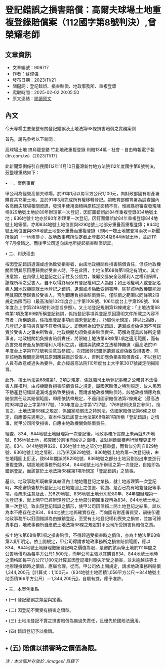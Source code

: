 # 登記錯誤之損害賠償：高爾夫球場土地重複登錄賠償案（112國字第8號判決）,曾榮耀老師

## 文章資訊
- 文章編號：909717
- 作者：蘇偉強
- 發布日期：2023/11/21
- 關鍵詞：登記錯誤、損害賠償、地政事務所、重複登錄
- 爬取時間：2025-02-02 20:05:50
- 原文連結：[閱讀原文](https://real-estate.get.com.tw/Columns/detail.aspx?no=909717)

## 內文
今天專欄主要彙整有關登記錯誤及土地法第68條損害賠償之實務案例

首先，請先參考以下新聞：

高球場土地 搞烏龍登錯 竹北地政重複登錄 判賠134萬 - 社會 - 自由時報電子報 (ltn.com.tw)（2023/11/17）

此新聞案例係引自民國112年11月10日臺灣新竹地方法院112年度國字第8號判決，茲整理重點如下：

• 一、案例事實

甲公司為經營高爾夫球場，於91年1月以每平方公尺1,100元，向財政部國有財產署購買共13筆土地，並於91年3月完成所有權移轉登記。嗣教育部體育署為調查國內各高爾夫球場相關資訊，發現甲使用面積與原核定面積不符。惟經縣府審查發現陳稱829地號土地於80年辦理第一次登記，因釘圖錯誤於84年重複登錄834地號土地；836地號土地亦於80年辦理第一次登記，因釘圖錯誤於84年重複登錄844地號土地等情，亦即834地號土地位置與829地號土地部分重疊而重複登錄；844地號土地位置與836地號土地部分重疊而重複登錄（即同一塊土地被登簿兩次＝新聞所說的「一地兩簿」），故地政事務所決定截止登載834及844地號土地，並於111年7月撤銷之。而後甲公司遂向該地所提起損害賠償訴訟。

• 二、判決理由

按因登記錯誤遺漏或虛偽致受損害者，由該地政機關負損害賠償責任，但該地政機關證明其原因應歸責於受害人時，不在此限，土地法第68條第1項定有明文。其立法意旨，在貫徹土地登記之公示性及公信力，兼顧交易安全及權利人之權利保障，該條所稱之受害人，自不以得終局保有登記權利之人為限；如土地權利人或登記名義人因地政機關就土地登記之錯誤、遺漏或虛偽致受損害時，除非該地政機關能證明其原因應歸責於受害人，否則即應負損害賠償責任，僅賠償之範圍以同條第2項規定為限而已（最高法院102年度台上字第1108號、106年度台上字第199號、108年度台上字第2494號判決意旨參照）。又土地登記規則第13條規定：「土地法第68條第1項及第69條所稱登記錯誤，係指登記事項與登記原因證明文件所載之內容不符者；所稱遺漏，係指應登記事項而漏未登記者」，乃屬例示規定，非以此為限，凡登記之事項與真實不符者俱屬之。即應解為如登記錯誤、遺漏或虛偽係因不可歸責於受害人之事由所致者，地政機關均須負損害賠償責任。苟解為僅具該條所定情事者，地政機關始負損害賠償責任，將限縮土地法第68條第1項之適用範圍，而有危害交易安全及損害權利人權利之虞，難謂與該條之立法精神無違（最高法院91年度台上字第1172號判決意旨參照）。次按因登記錯誤遺漏或虛偽致受損害者，除非該地政機關能證明其原因應歸責於受害人，否則即應負損害賠償責任，不以登記人員有故意或過失為要件，此亦經最高法院110年度台上大字第3017號裁定明揭斯旨。

此外，按土地法第68條第1、2項之規定，係就職司土地登記事務之公務員不法侵害人民權利，由該機關負損害賠償責任之規定，屬國家賠償之特別規定，故人民因不動產登記錯誤遺漏或虛偽致受損害，而請求地政機關賠償時，該地政機關應為負賠償責任及其賠償範圍，即應依該條規定，不適用國家賠償法第2條規定（最高法院98年度台上字第1977號、100年度台上字第1727號、1769號判決意旨參照）。換言之，土地法第68條之規定，係國家賠償法之特別法，依國家賠償法第6條之規定，自應優先適用之。查本件既已該當土地法第68條第1項所稱「登記錯誤」之情事，就甲公司所受損害，自應由地政機關負賠償責任。

經查，834、844地號土地辦理第一次登記後，地政事務所實際上未再就829地號、836地號土地，核算因分割後而減少之面積，並就剩餘面積再行辦理更正登記。834、844地號與829、836地號土地之部分地籍重疊，而看似分割自829地號、836地號土地之情形，此乃係因829地號、836地號土地為第一次登記後，未在地籍圖上釘正，致84年間誤將829地號、836地號之部分土地另劃設出來並進行重複登錄，堪認地政事務所就834、844地號土地所辦理之第一次登記，自始即為錯誤登記，而該當於土地法第68條第1項所規定「登記錯誤」之情事。

基此，地政事務所既執掌其轄區內土地地籍登記之業務，就土地辦理第一次登記時，本應審慎查核所登記土地在地籍圖上之位置、範圍、是否已為有地籍登記等事項，竟疏未注意及此，於829地號、836地號土地分別於80年、84年間辦理第一次登記後，就上開早已經辦理登記之土地部分範圍重複再為834、844地號土地之第一次登記，致出現登記錯誤之情形，使甲公司因信賴上開土地登記之結果，誤以為本不應存在之834、844地號土地係確實存在，而向國有財產署買受，嗣後卻遭地政事務所以釘圖錯誤為由撤銷登記，至受有土地登記權利喪失之損害，並無可歸責事由，地政事務所自應依土地法第68條之規定對甲公司所受損害負賠償之責。

按土地法第68條第1項之損害賠償，不得超過受損害時之價值，亦為土地法第68條第2項所明定。依上開規定，甲公司得請求地政事務所之損害賠償範圍，應以834、844地號土地辦理撤銷登記時之價值為限，是審酌該兩筆土地於111年間之公告地價均為每平方公尺1,500元，而甲公司主張以其購買834、844地號土地時之價格即每平方公尺1,100元計算其因登記權利喪失所受之損害，並未逾越該等土地辦理撤銷時之價值，應屬合理。從而，甲公司依上開規定，請求地政事務所賠償1,344,200元【計算式：1,100元×（834地號土地面積1,056平方公尺＋844地號土地面積166平方公尺）＝1,344,200元】，自屬有據，應予准許。

• 三、本案例重點

• (一) 登記錯誤之類型與定義。

• (二) 因登記不實受有損害之類型。

• (三) 土地法登記不實之損害賠償為無過失責任，且優先於國賠法適用。

• (四) 錯誤登記予以撤銷。

• (五) 賠償以損害時之價值為限。
---
*注：本文圖片存放於 ./images/ 目錄下*

